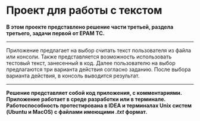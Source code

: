 # Проект для работы с текстом

**В этом проекте представлено решение части третьей, раздела третьего, задачи первой от EPAM TC.**<hr>

Приложение предлагает на выбор считать текст пользователя из файла или консоли. Также представляется возможность использовать 
тестовый текст, занесенный в код. Далее пользователю на выбор предлагаются три варианта действия согласно заданию. После выбора
варианта действия, в консоль выводится результат. <hr>

**Решение представляет собой код приложения, с комментариями. Приложение работает в среде разработки или в терминале. 
Работоспособность протестирована в IDEA и терминалах Unix систем (Ubuntu и MacOS) с файлами имеющими ***.txt*** формат.**
